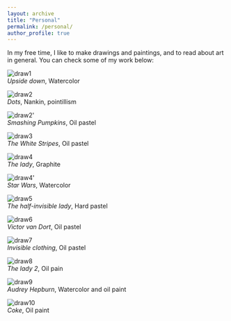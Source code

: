 ```yaml
---
layout: archive
title: "Personal"
permalink: /personal/
author_profile: true
---
```


In my free time, I like to make drawings and paintings, and to read about art in general. You can check some of my work below:

![draw1](draw1.jpg)\
*Upside down*, Watercolor

![draw2](draw2.jpg)\
*Dots*, Nankin, pointillism

![draw2'](draw2'.jpg)\
*Smashing Pumpkins*, Oil pastel

![draw3](draw3.jpg)\
*The White Stripes*, Oil pastel

![draw4](draw4.jpg)\
*The lady*, Graphite

![draw4'](draw4'.jpg)\
*Star Wars*, Watercolor

![draw5](draw5.jpg)\
*The half-invisible lady*, Hard pastel

![draw6](draw6.jpg)\
*Victor van Dort*, Oil pastel

![draw7](draw7.jpg)\
*Invisible clothing*, Oil pastel

![draw8](draw8.jpg)\
*The lady 2*, Oil pain

![draw9](draw9.jpg)\
*Audrey Hepburn*, Watercolor and oil paint

![draw10](draw10.jpg)\
*Coke*, Oil paint





